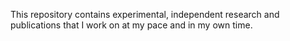 This repository contains experimental, independent research and publications that I work on at my pace and in my own time.
